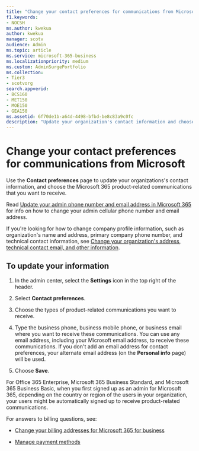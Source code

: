 ```yaml
---
title: "Change your contact preferences for communications from Microsoft"
f1.keywords:
- NOCSH
ms.author: kwekua
author: kwekua
manager: scotv
audience: Admin
ms.topic: article
ms.service: microsoft-365-business
ms.localizationpriority: medium
ms.custom: AdminSurgePortfolio
ms.collection: 
- Tier3
- scotvorg
search.appverid:
- BCS160
- MET150
- MOE150
- GEA150
ms.assetid: 6f70de1b-a64d-4498-bfbd-be8c83a9c0fc
description: "Update your organization's contact information and choose the Microsoft 365 product-related communications you want to receive."
---
```


# Change your contact preferences for communications from Microsoft

Use the **Contact preferences** page to update your organizations's contact information, and choose the Microsoft 365 product-related communications that you want to receive.
  
Read [Update your admin phone number and email address in Microsoft 365](update-phone-number-and-email-address.md) for info on how to change your admin cellular phone number and email address.
  
If you're looking for how to change company profile information, such as organization's name and address, primary company phone number, and technical contact information, see [Change your organization's address, technical contact email, and other information](change-address-contact-and-more.md).
  
## To update your information
  
1. In the admin center, select the **Settings** icon in the top right of the header.

2. Select **Contact preferences**.

3. Choose the types of product-related communications you want to receive.

4. Type the business phone, business mobile phone, or business email where you want to receive these communications.
    You can use any email address, including your Microsoft email address, to receive these communications. If you don't add an email address for contact preferences, your alternate email address (on the **Personal info** page) will be used.

5. Choose **Save**.
  
For Office 365 Enterprise, Microsoft 365 Business Standard, and Microsoft 365 Business Basic, when you first signed up as an admin for Microsoft 365, depending on the country or region of the users in your organization, your users might be automatically signed up to receive product-related communications.
  
For answers to billing questions, see:
  
- [Change your billing addresses for Microsoft 365 for business](../../commerce/billing-and-payments/change-your-billing-addresses.md)

- [Manage payment methods](../../commerce/billing-and-payments/manage-payment-methods.md)
